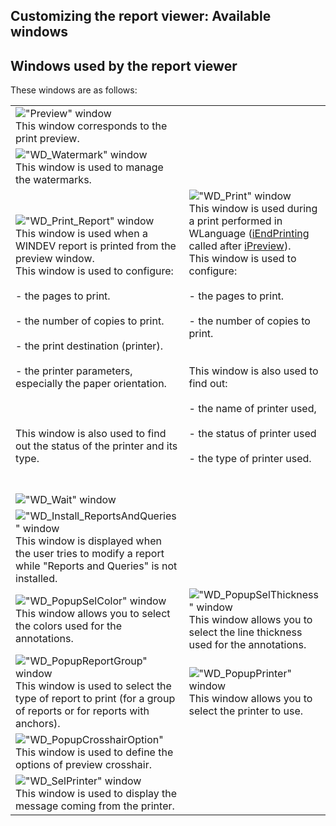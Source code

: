 
## Customizing the report viewer: Available windows
			

<a name="NOTE1"></a>
<a name="NOTE1_1"></a>


## Windows used by the report viewer
<a name="windows_used_the_report_viewer_ELTTEXTE000163"></a>
These windows are as follows:



|   |   |
| --- | --- |
| !["Preview" window](https://doc.pcsoft.fr/en-US/images/image.awp?langid=3&name=FenParam_apercu20.gif)<br>This window corresponds to the print preview. |
| !["WD_Watermark" window](https://doc.pcsoft.fr/en-US/images/image.awp?langid=3&name=FenParamFiligrane.gif)<br>This window is used to manage the watermarks. |
| !["WD_Print_Report" window](https://doc.pcsoft.fr/en-US/images/image.awp?langid=3&name=FenParamImpr1.gif)<br>This window is used when a WINDEV report is printed from the preview window.<br>This window is used to configure:<br><br>- the pages to print.<br><br>- the number of copies to print.<br><br>- the print destination (printer).<br><br>- the printer parameters, especially the paper orientation.<br><br><br><br>This window is also used to find out the status of the printer and its type. | !["WD_Print" window](https://doc.pcsoft.fr/en-US/images/image.awp?langid=3&name=FenParamImpr2.gif)<br>This window is used during a print performed in WLanguage ([iEndPrinting](../WDLang5/3046053.md) called after [iPreview](../WDLang5/3046069.md)). <br>This window is used to configure:<br><br>- the pages to print.<br><br>- the number of copies to print.<br><br><br>This window is also used to find out:<br><br>- the name of printer used,<br><br>- the status of printer used<br><br>- the type of printer used.<br><br><br> |
| !["WD_Wait" window](https://doc.pcsoft.fr/en-US/images/image.awp?langid=3&name=FenPatienceImpr.gif)<br> |
| !["WD_Install_ReportsAndQueries" window](https://doc.pcsoft.fr/en-US/images/image.awp?langid=3&name=FenParam_EtatsR20.gif)<br>This window is displayed when the user tries to modify a report while "Reports and Queries" is not installed. |
| !["WD_PopupSelColor" window](https://doc.pcsoft.fr/en-US/images/image.awp?langid=3&name=FEN_POP_Couleur.gif)<br>This window allows you to select the colors used for the annotations. | !["WD_PopupSelThickness" window](https://doc.pcsoft.fr/en-US/images/image.awp?langid=3&name=FEN_POP_Epaisseur.gif)<br>This window allows you to select the line thickness used for the annotations. |
| !["WD_PopupReportGroup" window](https://doc.pcsoft.fr/en-US/images/image.awp?langid=3&name=FenParam_format.gif)<br>This window is used to select the type of report to print (for a group of reports or for reports with anchors). | !["WD_PopupPrinter" window](https://doc.pcsoft.fr/en-US/images/image.awp?langid=3&name=FenParam_ListeImp.gif)<br>This window allows you to select the printer to use. |
| !["WD_PopupCrosshairOption"](https://doc.pcsoft.fr/en-US/images/image.awp?langid=3&name=fenparam_mire.gif)<br>This window is used to define the options of preview crosshair. |
| !["WD_SelPrinter" window](https://doc.pcsoft.fr/en-US/images/image.awp?langid=3&name=fenparam_imp.gif)<br>This window is used to display the message coming from the printer. |




